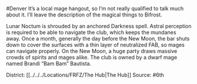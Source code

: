 #Denver 
It’s a local mage hangout, so I’m not really qualified to talk much about it. I’ll leave the description of the magical things to Bifrost. 

Lunar Noctum is shrouded by an anchored Darkness spell. Astral perception is required to be able to navigate the club, which keeps the mundanes away. Once a month, generally the day before the New Moon, the bar shuts down to cover the surfaces with a thin layer of neutralized FAB, so mages can navigate properly. On the New Moon, a huge party draws massive crowds of spirits and mages alike. The club is owned by a dwarf mage named Brandi “Bam Bam” Bautista.

District: [[../../../Locations/FRFZ/The Hub|The Hub]]
Source: #6th